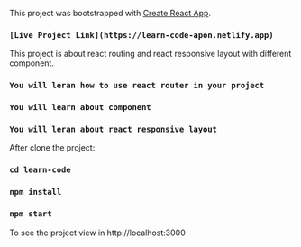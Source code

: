 This project was bootstrapped with [Create React App](https://github.com/facebook/create-react-app).

### `[Live Project Link](https://learn-code-apon.netlify.app)`

This project is about react routing and react responsive layout with different component.

### `You will leran how to use react router in your project`
### `You will learn about component`
### `You will leran about react responsive layout`

After clone the project:

### `cd learn-code`

### `npm install`

### `npm start` 

To see the project view in http://localhost:3000
